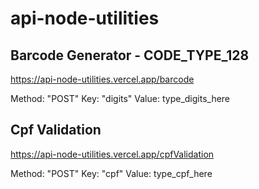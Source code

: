 # api-node-utilities

## Barcode Generator - CODE_TYPE_128

https://api-node-utilities.vercel.app/barcode

Method: "POST"
Key: "digits"
Value: type_digits_here

## Cpf Validation

https://api-node-utilities.vercel.app/cpfValidation

Method: "POST"
Key: "cpf"
Value: type_cpf_here